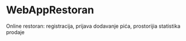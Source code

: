 # WebAppRestoran

Online restoran:
registracija, prijava
dodavanje pića, prostorijia
statistika prodaje
